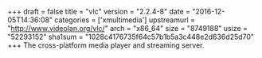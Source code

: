 +++
draft = false
title = "vlc"
version = "2.2.4-8"
date = "2016-12-05T14:36:08"
categories = ['xmultimedia']
upstreamurl = "http://www.videolan.org/vlc/"
arch = "x86_64"
size = "8749188"
usize = "52293152"
sha1sum = "1028c4176735f64c57b1b5a3c448e2d636d25d70"
+++
The cross-platform media player and streaming server.